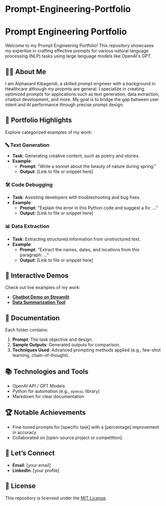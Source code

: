 # Prompt-Engineering-Portfolio
# Prompt Engineering Portfolio  

Welcome to my Prompt Engineering Portfolio! This repository showcases my expertise in crafting effective prompts for various natural language processing (NLP) tasks using large language models like OpenAI's GPT.  

## 🧑‍💻 About Me  
I am Alphaxard Kibagendi, a skilled prompt engineer with a background in Healthcare although my propmts are general. I specialize in creating optimized prompts for applications such as text generation, data extraction, chatbot development, and more. My goal is to bridge the gap between user intent and AI performance through precise prompt design.  

## 📂 Portfolio Highlights  
Explore categorized examples of my work:  

### 🔤 Text Generation  
- **Task**: Generating creative content, such as poetry and stories.  
- **Example**:  
  - **Prompt**: "Write a sonnet about the beauty of nature during spring."  
  - **Output**: [Link to file or snippet here]  

### 🛠️ Code Debugging  
- **Task**: Assisting developers with troubleshooting and bug fixes.  
- **Example**:  
  - **Prompt**: "Explain the error in this Python code and suggest a fix: ..."  
  - **Output**: [Link to file or snippet here]  

### 📊 Data Extraction  
- **Task**: Extracting structured information from unstructured text.  
- **Example**:  
  - **Prompt**: "Extract the names, dates, and locations from this paragraph: ..."  
  - **Output**: [Link to file or snippet here]  

## 🚀 Interactive Demos  
Check out live examples of my work:  
- **[Chatbot Demo on Streamlit](#)**  
- **[Data Summarization Tool](#)**  

## 📖 Documentation  
Each folder contains:  
1. **Prompt**: The task objective and design.  
2. **Sample Outputs**: Generated outputs for comparison.  
3. **Techniques Used**: Advanced prompting methods applied (e.g., few-shot learning, chain-of-thought).  

## 📚 Technologies and Tools  
- OpenAI API / GPT Models  
- Python for automation (e.g., `openai` library)  
- Markdown for clear documentation  

## 🏆 Notable Achievements  
- Fine-tuned prompts for [specific task] with a [percentage] improvement in accuracy.  
- Collaborated on [open-source project or competition].  

## 🤝 Let’s Connect  
- **Email**: [your email]  
- **LinkedIn**: [your profile]  

## 📝 License  
This repository is licensed under the [MIT License](LICENSE).  
